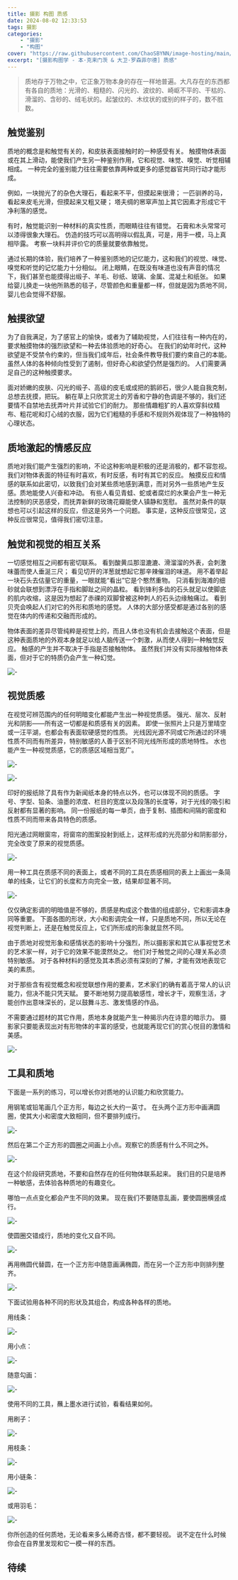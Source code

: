 ```yaml
---
title: 摄影 构图 质感
date: 2024-08-02 12:33:53
tags: 摄影
categories:
    - "摄影"
    - "构图"
cover: "https://raw.githubusercontent.com/ChaoSBYNN/image-hosting/main/photography/lens.webp"
excerpt: "[摄影构图学 - 本·克来门茨 & 大卫·罗森菲尔德] 质感"
---
```


> 质地存于万物之中，它正象万物本身的存在一样地普遍。大凡存在的东西都有各自的质地：光滑的、粗糙的、闪光的、波纹的、崎岖不平的、干枯的、滑溜的、含砂的、绒毛状的。起皱纹的、木纹状的或别的样子的，数不胜数。

## 触觉鉴别

质地的概念是和触觉有关的，和皮肤表面接触时的一种感受有关。
触摸物体表面或在其上滑动，能使我们产生另一种鉴别作用，它和视觉、味觉、嗅觉、听觉相辅相成。
一种完全的鉴别能力往往需要依靠两种或更多的感觉器官共同行动才能形成。

例如，一块抛光了的杂色大理石，看起来不平，但摸起来很滑；
一匹驯养的马，看起来皮毛光滑，但摸起来又粗又硬；
塔夫绸的窸窣声加上其它因素才形成它干净利落的感觉。

有时，触觉能识别一种材料的真实性质，而眼睛往往有错觉。
石膏和木头常常可以漆得很象大理石。
仿造的技巧可以高明得以假乱真，可是，用手一模，马上真相毕露。
考察一块料并评价它的质量就要依靠触觉。

通过长期的体验，我们培养了一种鉴别质地的记忆能力，这和我们的视觉、味觉、嗅觉和听觉的记忆能力十分相似。
闭上眼睛，在既没有味道也没有声音的情况下，我们甚至也能摸得出缎子、羊毛、砂纸、玻璃、金属、混凝土和纸张。
如果给婴儿换走一块他所熟悉的毯子，尽管颜色和重量都一样，但就是因为质地不同，婴儿也会觉得不舒服。

## 触摸欲望

为了自我满足，为了感官上的愉快，或者为了辅助视觉，人们往往有一种内在的，要求触摸物体的强烈欲望和一种去体验质地的好奇心。
在我们的幼年时代，这种欲望是不受禁令约束的，但当我们成年后，社会条件教导我们要约束自己的本能。
虽然人体的各种倾向性受到了遏制，但好奇心和欲望仍然是强烈的。
人们需要满足自己的这种触摸要求。

面对娇嫩的皮肤、闪光的缎子、高级的皮毛或成把的鹅卵石，很少人能自我克制，总想去抚摸，把玩。
躺在草上只欣赏泥土的芳香和宁静的色调是不够的，我们还要情不自禁地去抚弄叶片并试验它们的耐力。
那些情趣粗犷的人喜欢穿斜纹精布、粗花呢和灯心绒的衣服，因为它们粗糙的手感和不规则外观体现了一种独特的心理状态。

## 质地激起的情感反应

质地对我们能产生强烈的影响，不论这种影响是积极的还是消极的，都不容忽视。
我们对物体表面的特征有时喜欢，有时反感，有时有其它的反应。
触摸反应和情感的联系如此密切，以致我们会对某些质地感到满意，而对另外一些质地产生反感。质地能使人兴奋和冲动。
有些人看见青蛙、蛇或者腐烂的水果会产生一种无法控制的厌恶感受，而抚弄新鲜的玫瑰花瓣能使人镇静和宽慰。
虽然对条件的联想也可以引起这样的反应，但这是另外一个问题。
事实是，这种反应很常见，这种反应很常见，值得我们密切注意。

## 触觉和视觉的相互关系

一切感觉相互之间都有密切联系。
看到酸黄瓜那湿漉漉、滑溜溜的外表，会刺激味蕾而使人垂涎三尺；
看见切开的洋葱就想起它那辛辣催泪的味道。
用不着举起一块石头去估量它的重量，一眼就能“看出”它是个憨然重物。
只消看到海滩的细砂就会联想到漂浮在手指和脚趾之间的晶粒。
看到锋利多齿的石头就足以使脚底的肌内收缩，这是因为想起了赤祼的双脚曾被这种刺人的石头边缘触痛过。
看到贝壳会唤起人们对它的外形和质地的感觉。
人体的大部分感受都是通过各别的感觉在体内的传递和交融而形成的。

物体表面的差异尽管纯粹是视觉上的，而且人体也没有机会去接触这个表面，但是这种表面质地的外观本身就足以给人脑传送一个刺激，从而使人得到一种触觉反应。
触感的产生并不取决于手指是否接触物体。
虽然我们并没有实际接触物体表面，但对于它的特质仍会产生一种幻觉。

![-](https://raw.githubusercontent.com/ChaoSBYNN/image-hosting/main/photography/2024-08-02/20240802123013.png)

## 视觉质感

在视觉可辨范围内的任何明暗变化都能产生出一种视觉质感。
强光、层次、反射光和阴影——所有这一切都是和质感有关的因素。
即使一张照片上只是万里晴空或一汪平湖，也都会有表面软硬感觉的性质。
光线因光源不同或它所通过的环境性质不同而有所差异，特别敏感的人善于区别不同光线所形成的质地特性。
水也能产生一种视觉质感，它的质感区域相当宽广。

![-](https://raw.githubusercontent.com/ChaoSBYNN/image-hosting/main/photography/2024-08-02/20240802123024.png)

![-](https://raw.githubusercontent.com/ChaoSBYNN/image-hosting/main/photography/2024-08-02/20240802123044.png)

印好的报纸除了具有作为新闻纸本身的特点以外，也可以体现不同的质感。
字号、字型、铅条、油墨的浓度、栏目的宽度以及段落的长度等，对于光线的吸引和反射都有显著的影响。
同一份报纸的每一单页，由于复制、插图和间隔的密度和性质不同而带来各具特色的质感。

阳光通过网眼窗帘，将窗帘的图案投射到纸上，这样形成的光亮部分和阴影部分，完全改变了原来的视觉质感。

![-](https://raw.githubusercontent.com/ChaoSBYNN/image-hosting/main/photography/2024-08-02/20240802123102.png)

用一种工具在质感不同的表面上，或者不同的工具在质感相同的表上上画出一条简单的线条，让它们的长度和方向完全一致，结果却显著不同。

![-](https://raw.githubusercontent.com/ChaoSBYNN/image-hosting/main/photography/2024-08-02/20240802123120.png)

仅仅确定影调的明暗值是不够的，质感是构成这个数值的组成部分，它和影调本身同等重要。
下面各图的形状，大小和影调完全一样，只是质地不同，所以无论在视觉判断上，还是在触觉反应上，它们所形成的形象就显然不同。

由于质地对视觉形象和感情状态的影响十分强烈，所以摄影家和其它从事视觉艺术的艺术家一样，对于它的效果不能漠然处之。
他们对于触觉之间的心理关系必须特别敏感。
对于各种材料的感觉及其本质必须有深刻的了解，才能有效地表现它美的素质。

对于那些含有视觉概念和视觉联想作用的要素，艺术家们的确有着高于常人的认识能力，但决不能只凭天赋。
要不断地努力提高敏感性，增长才干，观察生活，才能创作出意味深长的，足以鼓舞斗志、激发情感的作品。

不需要通过题材的其它作用，质地本身就能产生一种揭示内在诗意的暗示力。
摄影家只要能表现出对有形物体的丰富的感受，也就能再现它们的赏心悦目的激情和美感。

![-](https://raw.githubusercontent.com/ChaoSBYNN/image-hosting/main/photography/2024-08-02/20240802123146.png)

## 工具和质地

下面是一系列的练习，可以增长你对质地的认识能力和欣赏能力。

用钢笔或铅笔画几个正方形，每边之长大约一英寸。
在头两个正方形中画满圆圈，使其大小和密度大致相同，但不要排列成行。

![-](https://raw.githubusercontent.com/ChaoSBYNN/image-hosting/main/photography/2024-08-03/20240803094334.png)

然后在第二个正方形的圆圈之间画上小点。观察它的质感有什么不同之外。

![-](https://raw.githubusercontent.com/ChaoSBYNN/image-hosting/main/photography/2024-08-03/20240803094352.png)

在这个阶段研究质地，不要和自然存在的任何物体联系起来。
我们目的只是培养一种敏感，去体验各种质地的有趣变化。

哪怕一点点变化都会产生不同的效果。
现在我们不要随意乱画，要使圆圈横竖成行。

![-](https://raw.githubusercontent.com/ChaoSBYNN/image-hosting/main/photography/2024-08-03/20240803094402.png)

使圆圈交错成行，质地的变化又自不同。

![-](https://raw.githubusercontent.com/ChaoSBYNN/image-hosting/main/photography/2024-08-03/20240803094415.png)

再用椭圆代替圆，在一个正方形中随意画满椭圆，而在另一个正方形中则排列整齐。

![-](https://raw.githubusercontent.com/ChaoSBYNN/image-hosting/main/photography/2024-08-03/20240803094429.png)

下面试验用各种不同的形状及其组合，构成各种各样的质地。

用线条：

![-](https://raw.githubusercontent.com/ChaoSBYNN/image-hosting/main/photography/2024-08-03/20240803094437.png)

用小点：

![-](https://raw.githubusercontent.com/ChaoSBYNN/image-hosting/main/photography/2024-08-03/20240803094445.png)

随意勾画：

![-](https://raw.githubusercontent.com/ChaoSBYNN/image-hosting/main/photography/2024-08-03/20240803094453.png)

使用不同的工具，蘸上墨水进行试验，看看结果如何。

用刷子：

![-](https://raw.githubusercontent.com/ChaoSBYNN/image-hosting/main/photography/2024-08-03/20240803094505.png)

用枝条：

![-](https://raw.githubusercontent.com/ChaoSBYNN/image-hosting/main/photography/2024-08-03/20240803094514.png)

用小链条：

![-](https://raw.githubusercontent.com/ChaoSBYNN/image-hosting/main/photography/2024-08-03/20240803094523.png)

或用羽毛：

![-](https://raw.githubusercontent.com/ChaoSBYNN/image-hosting/main/photography/2024-08-03/20240803094531.png)

你所创造的任何质地，无论看来多么稀奇古怪，都不要轻视。
说不定在什么时候你会在自界里发现和它一模一样的东西。

## 待续
